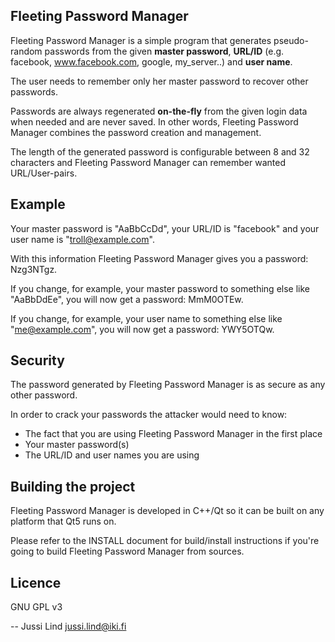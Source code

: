 ## Fleeting Password Manager

Fleeting Password Manager is a simple program that generates pseudo-random passwords
from the given <b>master password</b>, <b>URL/ID</b> (e.g. facebook, www.facebook.com,
google, my_server..) and <b>user name</b>.

The user needs to remember only her master password to recover other passwords.

Passwords are always regenerated <b>on-the-fly</b> from the given login data when needed
and are never saved. In other words, Fleeting Password Manager combines
the password creation and management.

The length of the generated password is configurable between 8 and 32 characters
and Fleeting Password Manager can remember wanted URL/User-pairs.

## Example

Your master password is "AaBbCcDd", your URL/ID is "facebook" and your user name is "troll@example.com".

With this information Fleeting Password Manager gives you a password: Nzg3NTgz.

If you change, for example, your master password to something else like "AaBbDdEe",
you will now get a password: MmM0OTEw.

If you change, for example, your user name to something else like "me@example.com",
you will now get a password: YWY5OTQw.

## Security

The password generated by Fleeting Password Manager is as secure as any other password.

In order to crack your passwords the attacker would need to know:
* The fact that you are using Fleeting Password Manager in the first place
* Your master password(s)
* The URL/ID and user names you are using

## Building the project

Fleeting Password Manager is developed in C++/Qt so it can be built on any
platform that Qt5 runs on.

Please refer to the INSTALL document for build/install instructions if you're
going to build Fleeting Password Manager from sources.

## Licence

GNU GPL v3

-- Jussi Lind <jussi.lind@iki.fi>
